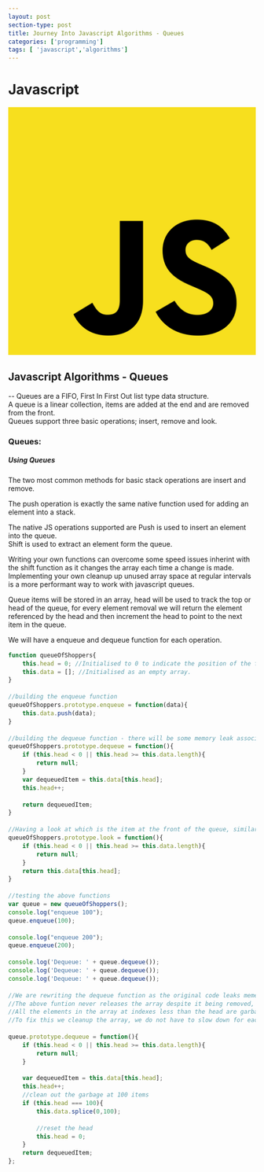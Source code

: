 ```yaml
---
layout: post
section-type: post
title: Journey Into Javascript Algorithms - Queues
categories: ['programming']
tags: [ 'javascript','algorithms']
---
```


# Javascript 

![Javascript](/img/javascript.png)  

## Javascript Algorithms - Queues

-- Queues are a FIFO, First In First Out list type data structure.  
A queue is a linear collection, items are added at the end and are removed from the front.  
Queues support three basic operations; insert, remove and look. 

### Queues:  

##### Using Queues 

The two most common methods for basic stack operations are insert and remove.  

The push operation is exactly the same native function used for adding an element into a stack.    

The native JS operations supported are
Push is used to insert an element into the queue.  
Shift is used to extract an element form the queue.  

Writing your own functions can overcome some speed issues inherint with the shift function as it changes the array each time a change is made.  
Implementing your own cleanup up unused array space at regular intervals is a more performant way to work with javascript queues.  

Queue items will be stored in an array, head will be used to track the top or head of the queue, for every element removal we will return the element referenced by the head and then increment the head to point to the next item in the queue.  

We will have a enqueue and dequeue function for each operation.

```javascript
function queueOfShoppers{
    this.head = 0; //Initialised to 0 to indicate the position of the first item, assuming the array contains 1 item.  
    this.data = []; //Initialised as an empty array.
}

//building the enqueue function
queueOfShoppers.prototype.enqueue = function(data){
    this.data.push(data);
}

//building the dequeue function - there will be some memory leak associated with this function, we will discuss this shortly.  
queueOfShoppers.prototype.dequeue = function(){
    if (this.head < 0 || this.head >= this.data.length){
        return null;
    }
    var dequeuedItem = this.data[this.head];
    this.head++;

    return dequeuedItem;
}

//Having a look at which is the item at the front of the queue, similar to the dequeue function but the head doesn't move to the enxt item.  
queueOfShoppers.prototype.look = function(){
    if (this.head < 0 || this.head >= this.data.length){
        return null;
    }
    return this.data[this.head];
}

//testing the above functions
var queue = new queueOfShoppers();
console.log("enqueue 100");
queue.enqueue(100);

console.log("enqueue 200");
queue.enqueue(200);

console.log('Dequeue: ' + queue.dequeue());
console.log('Dequeue: ' + queue.dequeue());
console.log('Dequeue: ' + queue.dequeue());

//We are rewriting the dequeue function as the original code leaks memeory.  
//The above funtion never releases the array despite it being removed, the array still holds a reference to the item.  
//All the elements in the array at indexes less than the head are garbage.  
//To fix this we cleanup the array, we do not have to slow down for each dequeue, we cleanup at a certain preset threshhold.  

queue.prototype.dequeue = function(){
    if (this.head < 0 || this.head >= this.data.length){
        return null;
    }

    var dequeuedItem = this.data[this.head];
    this.head++;
    //clean out the garbage at 100 items
    if (this.head === 100){
        this.data.splice(0,100);

        //reset the head
        this.head = 0;
    }
    return dequeuedItem;
};

```
